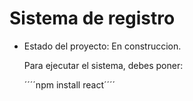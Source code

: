 <h1> Sistema de registro</h1>

- Estado del proyecto: En construccion.

  Para ejecutar el sistema, debes poner:

  ´´´´npm install react´´´´

